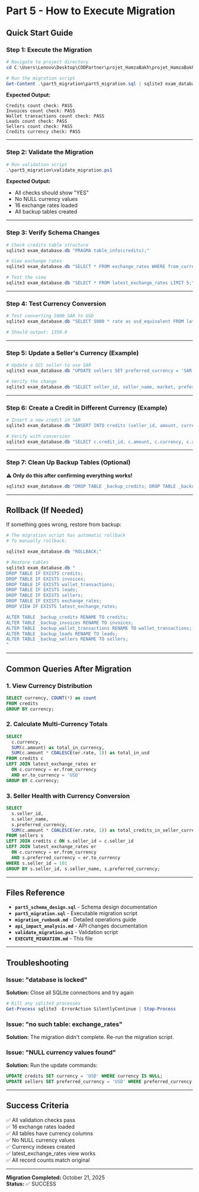 # Part 5 - How to Execute Migration

## Quick Start Guide

### Step 1: Execute the Migration

```powershell
# Navigate to project directory
cd C:\Users\Lenovo\Desktop\CODPartner\projet_HamzaBakh\projet_HamzaBakh

# Run the migration script
Get-Content .\part5_migration\part5_migration.sql | sqlite3 exam_database.db
```

**Expected Output:**
```
Credits count check: PASS
Invoices count check: PASS
Wallet transactions count check: PASS
Leads count check: PASS
Sellers count check: PASS
Credits currency check: PASS
```

---

### Step 2: Validate the Migration

```powershell
# Run validation script
.\part5_migration\validate_migration.ps1
```

**Expected Output:**
- All checks should show "YES"
- No NULL currency values
- 16 exchange rates loaded
- All backup tables created

---

### Step 3: Verify Schema Changes

```powershell
# Check credits table structure
sqlite3 exam_database.db "PRAGMA table_info(credits);"

# View exchange rates
sqlite3 exam_database.db "SELECT * FROM exchange_rates WHERE from_currency = 'USD';"

# Test the view
sqlite3 exam_database.db "SELECT * FROM latest_exchange_rates LIMIT 5;"
```

---

### Step 4: Test Currency Conversion

```powershell
# Test converting 5000 SAR to USD
sqlite3 exam_database.db "SELECT 5000 * rate as usd_equivalent FROM latest_exchange_rates WHERE from_currency = 'SAR' AND to_currency = 'USD';"

# Should output: 1350.0
```

---

### Step 5: Update a Seller's Currency (Example)

```powershell
# Update a GCC seller to use SAR
sqlite3 exam_database.db "UPDATE sellers SET preferred_currency = 'SAR' WHERE market = 'GCC' AND seller_id = 4;"

# Verify the change
sqlite3 exam_database.db "SELECT seller_id, seller_name, market, preferred_currency FROM sellers WHERE seller_id = 4;"
```

---

### Step 6: Create a Credit in Different Currency (Example)

```powershell
# Insert a new credit in SAR
sqlite3 exam_database.db "INSERT INTO credits (seller_id, amount, currency, issue_date, due_date, status) VALUES (4, 10000, 'SAR', date('now'), date('now', '+30 days'), 'New');"

# Verify with conversion
sqlite3 exam_database.db "SELECT c.credit_id, c.amount, c.currency, c.amount * er.rate as usd_equivalent FROM credits c LEFT JOIN latest_exchange_rates er ON c.currency = er.from_currency AND er.to_currency = 'USD' WHERE c.credit_id = (SELECT MAX(credit_id) FROM credits);"
```

---

### Step 7: Clean Up Backup Tables (Optional)

**⚠️ Only do this after confirming everything works!**

```powershell
sqlite3 exam_database.db "DROP TABLE _backup_credits; DROP TABLE _backup_invoices; DROP TABLE _backup_wallet_transactions; DROP TABLE _backup_leads; DROP TABLE _backup_sellers;"
```

---

## Rollback (If Needed)

If something goes wrong, restore from backup:

```powershell
# The migration script has automatic rollback
# To manually rollback:

sqlite3 exam_database.db "ROLLBACK;"

# Restore tables
sqlite3 exam_database.db "
DROP TABLE IF EXISTS credits;
DROP TABLE IF EXISTS invoices;
DROP TABLE IF EXISTS wallet_transactions;
DROP TABLE IF EXISTS leads;
DROP TABLE IF EXISTS sellers;
DROP TABLE IF EXISTS exchange_rates;
DROP VIEW IF EXISTS latest_exchange_rates;

ALTER TABLE _backup_credits RENAME TO credits;
ALTER TABLE _backup_invoices RENAME TO invoices;
ALTER TABLE _backup_wallet_transactions RENAME TO wallet_transactions;
ALTER TABLE _backup_leads RENAME TO leads;
ALTER TABLE _backup_sellers RENAME TO sellers;
"
```

---

## Common Queries After Migration

### 1. View Currency Distribution
```sql
SELECT currency, COUNT(*) as count 
FROM credits 
GROUP BY currency;
```

### 2. Calculate Multi-Currency Totals
```sql
SELECT 
  c.currency,
  SUM(c.amount) as total_in_currency,
  SUM(c.amount * COALESCE(er.rate, 1)) as total_in_usd
FROM credits c
LEFT JOIN latest_exchange_rates er 
  ON c.currency = er.from_currency 
  AND er.to_currency = 'USD'
GROUP BY c.currency;
```

### 3. Seller Health with Currency Conversion
```sql
SELECT 
  s.seller_id,
  s.seller_name,
  s.preferred_currency,
  SUM(c.amount * COALESCE(er.rate, 1)) as total_credits_in_seller_currency
FROM sellers s
LEFT JOIN credits c ON s.seller_id = c.seller_id
LEFT JOIN latest_exchange_rates er 
  ON c.currency = er.from_currency 
  AND s.preferred_currency = er.to_currency
WHERE s.seller_id = 101
GROUP BY s.seller_id, s.seller_name, s.preferred_currency;
```

---

## Files Reference

- **`part5_schema_design.sql`** - Schema design documentation
- **`part5_migration.sql`** - Executable migration script
- **`migration_runbook.md`** - Detailed operations guide
- **`api_impact_analysis.md`** - API changes documentation
- **`validate_migration.ps1`** - Validation script
- **`EXECUTE_MIGRATION.md`** - This file

---

## Troubleshooting

### Issue: "database is locked"
**Solution:** Close all SQLite connections and try again
```powershell
# Kill any sqlite3 processes
Get-Process sqlite3 -ErrorAction SilentlyContinue | Stop-Process
```

### Issue: "no such table: exchange_rates"
**Solution:** The migration didn't complete. Re-run the migration script.

### Issue: "NULL currency values found"
**Solution:** Run the update commands:
```sql
UPDATE credits SET currency = 'USD' WHERE currency IS NULL;
UPDATE sellers SET preferred_currency = 'USD' WHERE preferred_currency IS NULL;
```

---

## Success Criteria

✅ All validation checks pass  
✅ 16 exchange rates loaded  
✅ All tables have currency columns  
✅ No NULL currency values  
✅ Currency indexes created  
✅ latest_exchange_rates view works  
✅ All record counts match original  

---

**Migration Completed:** October 21, 2025  
**Status:** ✅ SUCCESS
